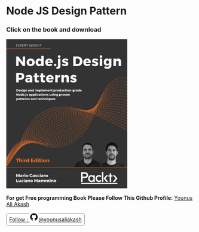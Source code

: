 # Node JS Design Pattern

### Click on the book and download

<a href="https://drive.google.com/uc?id=1SdhX4K9tNjvgSdr2PDQXRYSCjZf325M5&export=download" download><img height="400px" width="auto" src="/node.jpg">
</a>

**For get Free programming Book Please Follow This Github Profile:** [Younus Ali Akash](https://github.com/younusaliakash)

<!-- Place this tag where you want the button to render. -->
<a style="margin-Top: 50px;border: 1px solid gray;padding: 7px ; border-radius : 5px" class="github-button" href="https://github.com/younusaliakash" aria-label="Follow @younusaliakash on GitHub"> Follow : <img src="/github.png"/>@younusaliakash</a>

